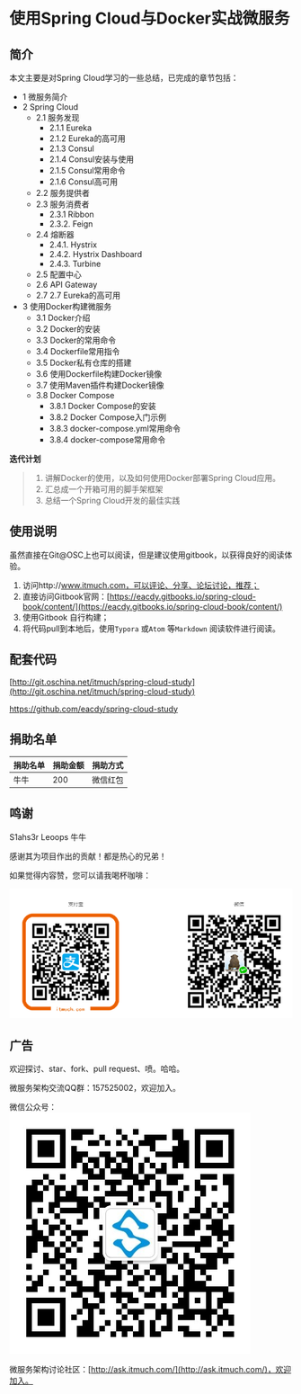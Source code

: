 # 使用Spring Cloud与Docker实战微服务



## 简介

本文主要是对Spring Cloud学习的一些总结，已完成的章节包括：

- 1 微服务简介
- 2 Spring Cloud
  - 2.1 服务发现
    - 2.1.1 Eureka
    - 2.1.2 Eureka的高可用
    - 2.1.3 Consul
    - 2.1.4 Consul安装与使用
    - 2.1.5 Consul常用命令
    - 2.1.6 Consul高可用
  - 2.2 服务提供者
  - 2.3 服务消费者
    - 2.3.1 Ribbon
    - 2.3.2. Feign
  - 2.4 熔断器
    - 2.4.1. Hystrix
    - 2.4.2. Hystrix Dashboard
    - 2.4.3. Turbine
  - 2.5 配置中心
  - 2.6 API Gateway
  - 2.7 2.7 Eureka的高可用
- 3 使用Docker构建微服务
  - 3.1 Docker介绍
  - 3.2 Docker的安装
  - 3.3 Docker的常用命令
  - 3.4 Dockerfile常用指令
  - 3.5 Docker私有仓库的搭建
  - 3.6 使用Dockerfile构建Docker镜像
  - 3.7 使用Maven插件构建Docker镜像
  - 3.8 Docker Compose
    - 3.8.1 Docker Compose的安装
    - 3.8.2 Docker Compose入门示例
    - 3.8.3 docker-compose.yml常用命令
    - 3.8.4 docker-compose常用命令



**迭代计划**

> 1. 讲解Docker的使用，以及如何使用Docker部署Spring Cloud应用。
> 2. 汇总成一个开箱可用的脚手架框架
> 3. 总结一个Spring Cloud开发的最佳实践



## 使用说明

虽然直接在Git@OSC上也可以阅读，但是建议使用gitbook，以获得良好的阅读体验。

1. 访问http://www.itmuch.com，可以评论、分享、论坛讨论，推荐；
2. 直接访问Gitbook官网：[https://eacdy.gitbooks.io/spring-cloud-book/content/](https://eacdy.gitbooks.io/spring-cloud-book/content/)
3. 使用Gitbook 自行构建；
4. 将代码pull到本地后，使用`Typora` 或`Atom` 等`Markdown` 阅读软件进行阅读。



## 配套代码
[http://git.oschina.net/itmuch/spring-cloud-study](http://git.oschina.net/itmuch/spring-cloud-study) 

https://github.com/eacdy/spring-cloud-study



## 捐助名单

| 捐助名单 | 捐助金额 | 捐助方式 |
| ---- | ---- | ---- |
| 牛牛   | 200  | 微信红包 |



##  鸣谢

S1ahs3r  Leoops 牛牛

感谢其为项目作出的贡献！都是热心的兄弟！



如果觉得内容赞，您可以请我喝杯咖啡：

![donate](images/donate.png)





## 广告

欢迎探讨、star、fork、pull request、喷。哈哈。

微服务架构交流QQ群：157525002，欢迎加入。

微信公众号：![wx](images/wx.jpg)

微服务架构讨论社区：[http://ask.itmuch.com/](http://ask.itmuch.com/)，欢迎加入。